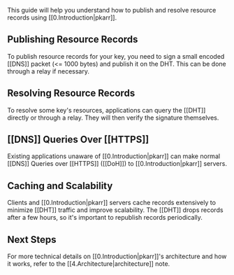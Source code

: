 This guide will help you understand how to publish and resolve resource records using [[0.Introduction|pkarr]].

## Publishing Resource Records

To publish resource records for your key, you need to sign a small encoded [[DNS]] packet (<= 1000 bytes) and publish it on the DHT. This can be done through a relay if necessary.

## Resolving Resource Records

To resolve some key's resources, applications can query the [[DHT]] directly or through a relay. They will then verify the signature themselves.

## [[DNS]] Queries Over [[HTTPS]]

Existing applications unaware of [[0.Introduction|pkarr]] can make normal [[DNS]] Queries over [[HTTPS]] ([[DoH]]) to [[0.Introduction|pkarr]] servers.

## Caching and Scalability

Clients and [[0.Introduction|pkarr]] servers cache records extensively to minimize [[DHT]] traffic and improve scalability. The [[DHT]] drops records after a few hours, so it's important to republish records periodically.

## Next Steps

For more technical details on [[0.Introduction|pkarr]]'s architecture and how it works, refer to the [[4.Architecture|architecture]] note.

